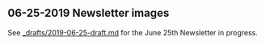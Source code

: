 ## 06-25-2019 Newsletter images

See [_drafts/2019-06-25-draft.md](../../_drafts/2019-06-25-draft.md) for the June 25th Newsletter in progress.
